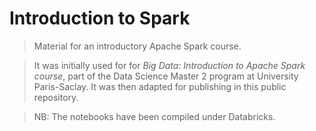 # Introduction to Spark

> Material for an introductory Apache Spark course. 

> It was initially used for for _Big Data: Introduction to Apache Spark course_, part of the Data Science Master 2 program at University Paris-Saclay. It was then adapted for publishing in this public repository.

> NB: The notebooks have been compiled under Databricks. 


